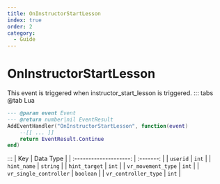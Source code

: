 ```yaml
---
title: OnInstructorStartLesson
index: true
order: 2
category:
  - Guide
---
```


# OnInstructorStartLesson
This event is triggered when instructor_start_lesson is triggered.
::: tabs
@tab Lua
```lua
--- @param event Event
--- @return number|nil EventResult
AddEventHandler("OnInstructorStartLesson", function(event)
    --[[ ... ]]
    return EventResult.Continue
end)
```

:::
|           Key          | Data Type |
| :--------------------: | :-------: |
|        `userid`        |   `int`   |
|       `hint_name`      |  `string` |
|      `hint_target`     |   `int`   |
|   `vr_movement_type`   |   `int`   |
| `vr_single_controller` | `boolean` |
|  `vr_controller_type`  |   `int`   |